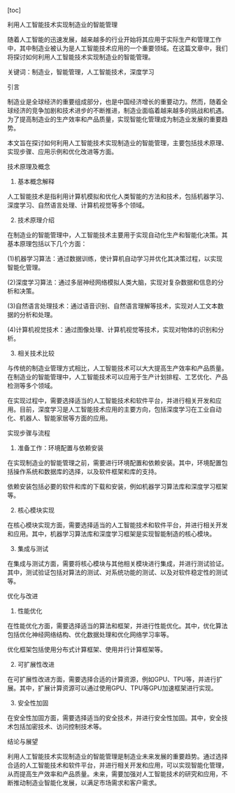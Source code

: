 
[toc]                    
                
                
利用人工智能技术实现制造业的智能管理

随着人工智能的迅速发展，越来越多的行业开始将其应用于实际生产和管理工作中，其中制造业被认为是人工智能技术应用的一个重要领域。在这篇文章中，我们将探讨如何利用人工智能技术实现制造业的智能管理。

关键词：制造业，智能管理，人工智能技术，深度学习

引言

制造业是全球经济的重要组成部分，也是中国经济增长的重要动力。然而，随着全球经济的竞争加剧和技术进步的不断推进，制造业面临着越来越多的挑战和机遇。为了提高制造业的生产效率和产品质量，实现智能化管理成为制造业发展的重要趋势。

本文旨在探讨如何利用人工智能技术实现制造业的智能管理，主要包括技术原理、实现步骤、应用示例和优化改进等方面。

技术原理及概念

1. 基本概念解释

人工智能技术是指利用计算机模拟和优化人类智能的方法和技术，包括机器学习、深度学习、自然语言处理、计算机视觉等多个领域。

2. 技术原理介绍

在制造业的智能管理中，人工智能技术主要用于实现自动化生产和智能化决策。其基本原理包括以下几个方面：

(1)机器学习算法：通过数据训练，使计算机自动学习并优化其决策过程，以实现智能化管理。

(2)深度学习算法：通过多层神经网络模拟人类大脑，实现对复杂数据和信息的分析和决策。

(3)自然语言处理技术：通过语音识别、自然语言理解等技术，实现对人工文本数据的分析和处理。

(4)计算机视觉技术：通过图像处理、计算机视觉等技术，实现对物体的识别和分析。

3. 相关技术比较

与传统的制造业管理方式相比，人工智能技术可以大大提高生产效率和产品质量。在制造业的智能管理中，人工智能技术可以应用于生产计划排程、工艺优化、产品检测等多个领域。

在实现过程中，需要选择适当的人工智能技术和软件平台，并进行相关开发和应用。目前，深度学习是人工智能技术应用的主要方向，包括深度学习在工业自动化、机器人、智能家居等方面的应用。

实现步骤与流程

1. 准备工作：环境配置与依赖安装

在实现制造业的智能管理之前，需要进行环境配置和依赖安装。其中，环境配置包括操作系统和数据库的选择，以及软件框架和库的支持。

依赖安装包括必要的软件和库的下载和安装，例如机器学习算法库和深度学习框架等。

2. 核心模块实现

在核心模块实现方面，需要选择适当的人工智能技术和软件平台，并进行相关开发和应用。其中，机器学习算法库和深度学习框架是实现智能制造的核心模块。

3. 集成与测试

在集成与测试方面，需要将核心模块与其他相关模块进行集成，并进行测试验证。其中，测试验证包括对算法的测试、对系统功能的测试、以及对软件稳定性的测试等。

优化与改进

1. 性能优化

在性能优化方面，需要选择适当的算法和框架，并进行性能优化。其中，优化算法包括优化神经网络结构、优化数据处理和优化网络学习率等。

优化框架包括使用分布式计算框架、使用并行计算框架等。

2. 可扩展性改进

在可扩展性改进方面，需要选择合适的计算资源，例如GPU、TPU等，并进行扩展。其中，扩展计算资源可以通过使用GPU、TPU等GPU加速框架进行实现。

3. 安全性加固

在安全性加固方面，需要选择适当的安全技术，并进行安全性加固。其中，安全技术包括加密技术、访问控制技术等。

结论与展望

利用人工智能技术实现制造业的智能管理是制造业未来发展的重要趋势。通过选择合适的人工智能技术和软件平台，并进行相关开发和应用，可以实现智能化管理，从而提高生产效率和产品质量。未来，需要加强对人工智能技术的研究和应用，不断推动制造业智能化发展，以满足市场需求和客户需求。

